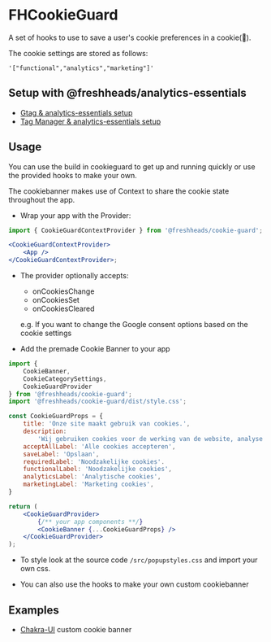 # FHCookieGuard

A set of hooks to use to save a user's cookie preferences in a cookie(🥲).

The cookie settings are stored as follows:

`'["functional","analytics","marketing"]'`

## Setup with @freshheads/analytics-essentials

-   [Gtag & analytics-essentials setup](doc/gtag_setup.md)
-   [Tag Manager & analytics-essentials setup](doc/tagmanager_setup.md)

## Usage

You can use the build in cookieguard to get up and running quickly or use the provided hooks to make your own.

The cookiebanner makes use of Context to share the cookie state throughout the app.

-   Wrap your app with the Provider:

```jsx
import { CookieGuardContextProvider } from '@freshheads/cookie-guard';

<CookieGuardContextProvider>
    <App />
</CookieGuardContextProvider>;
```

-   The provider optionally accepts:

    -   onCookiesChange
    -   onCookiesSet
    -   onCookiesCleared

    e.g. If you want to change the Google consent options based on the cookie settings

-   Add the premade Cookie Banner to your app

```jsx
import {
    CookieBanner,
    CookieCategorySettings,
    CookieGuardProvider
} from '@freshheads/cookie-guard';
import '@freshheads/cookie-guard/dist/style.css';

const CookieGuardProps = {
    title: 'Onze site maakt gebruik van cookies.',
    description:
        'Wij gebruiken cookies voor de werking van de website, analyse en verbetering en marketingdoeleinden.',
    acceptAllLabel: 'Alle cookies accepteren',
    saveLabel: 'Opslaan',
    requiredLabel: 'Noodzakelijke cookies'.
    functionalLabel: 'Noodzakelijke cookies',
    analyticsLabel: 'Analytische cookies',
    marketingLabel: 'Marketing cookies',
}

return (
    <CookieGuardProvider>
        {/** your app components **/}
        <CookieBanner {...CookieGuardProps} />
    </CookieGuardProvider>
);
```

-   To style look at the source code `/src/popupstyles.css` and import your own css.

-   You can also use the hooks to make your own custom cookiebanner

## Examples

-   [Chakra-UI](examples/ChakraUI) custom cookie banner
